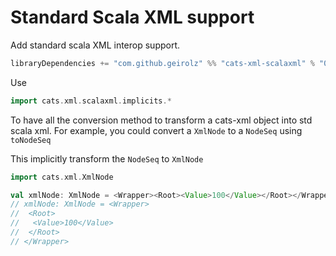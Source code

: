 # Standard Scala XML support

Add standard scala XML interop support.

```sbt
libraryDependencies += "com.github.geirolz" %% "cats-xml-scalaxml" % "0.0.18"
```

Use

```scala
import cats.xml.scalaxml.implicits.*
```

To have all the conversion method to transform a cats-xml object into std scala xml.
For example, you could convert a `XmlNode` to a `NodeSeq` using `toNodeSeq`

This implicitly transform the `NodeSeq` to `XmlNode`

```scala
import cats.xml.XmlNode

val xmlNode: XmlNode = <Wrapper><Root><Value>100</Value></Root></Wrapper>
// xmlNode: XmlNode = <Wrapper>
//  <Root>
//   <Value>100</Value>
//  </Root>
// </Wrapper>
```
